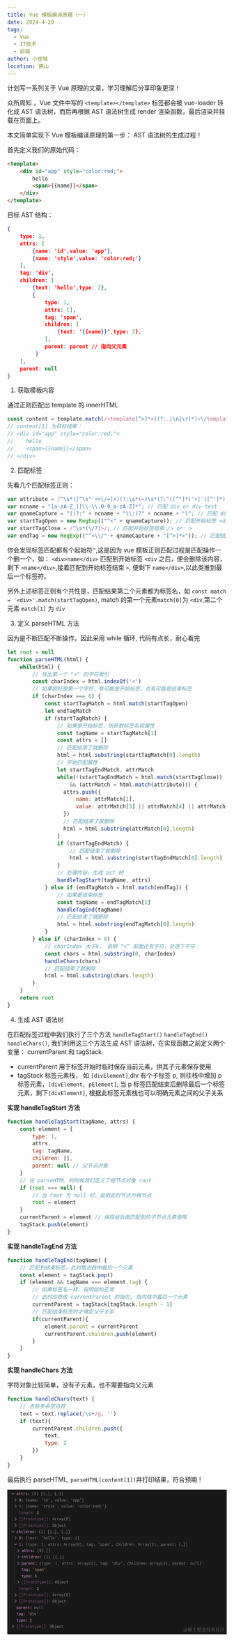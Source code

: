 ```yaml
---
title: Vue 模板编译原理（一）
date: 2024-4-20
tags: 
  - Vue
  - IT技术
  - 前端
author: 小皮咖
location: 佛山  
---
```


计划写一系列关于 Vue 原理的文章，学习理解后分享印象更深！

众所周知 ，Vue 文件中写的 `<template></template>` 标签都会被 vue-loader 转化成 AST 语法树，而后再根据 AST 语法树生成 render 渲染函数，最后渲染并挂载在页面上。

本文简单实现下 Vue 模板编译原理的第一步： AST 语法树的生成过程！


<!-- more -->

<tongji/>

首先定义我们的原始代码：
```html
<template>
    <div id="app" style="color:red;">
        hello
        <span>{{name}}</span>
    </div>
</template>
```
目标 AST 结构：
```json
{
    type: 1,
    attrs: [
        {name: 'id',value: 'app'},
        {name: 'style',value: 'color:red;'}
    ],
    tag: 'div',
    children: [
        {text: 'hello',type: 2},
        {
            type: 1,
            attrs: [],
            tag: 'span',
            children: [
                {text: '{{name}}',type: 2},
            ],
            parent: parent // 指向父元素
         }
    ],
    parent: null
}
```
1. 获取模板内容

通过正则匹配出 template 的 innerHTML

```js
const content = template.match(/<template[^>]*>((?:.|\n|\r)*)<\/template>/)
// content[1] 为目标结果：
// <div id="app" style="color:red;">
//    hello
//    <span>{{name}}</span>
// </div>
```
2. 匹配标签

先看几个匹配标签正则：
```js
var attribute = /^\s*([^\s"'<>\/=]+)(?:\s*(=)\s*(?:"([^"]*)"+|'([^']*)'+|([^\s"'=<>`]+)))?/ // 匹配属性
var ncname = "[a-zA-Z_][\\-\\.0-9_a-zA-Z]*"; // 匹配 div or div-test
var qnameCapture = "((?:" + ncname + "\\:)?" + ncname + ")"; // 匹配 div:name
var startTagOpen = new RegExp(("^<" + qnameCapture)); // 匹配开始标签 <div:name
var startTagClose = /^\s*(\/?)>/; // 匹配开始标签结束 /> or  >
var endTag = new RegExp(("^<\\/" + qnameCapture + "[^>]*>")); // 匹配结束标签 </div>
```
你会发现标签匹配都有个起始符`^`,这是因为 vue 模板正则匹配过程是匹配操作一个删一个，如：
`<div>name</div>` 匹配到开始标签 `<div` 之后，便会删除该内容，剩下 `>name</div>`,接着匹配到开始标签结束 `>`, 便剩下 `name</div>`,以此类推到最后一个标签符。

另外上述标签正则有个共性是，匹配结果第二个元素都为标签名，如 `const match = '<div>'.match(startTagOpen)`, match 的第一个元素`match[0]`为 `<div`,第二个元素 `match[1]` 为 `div`

3. 定义 parseHTML 方法

因为是不断匹配不断操作，因此采用 while 循环, 代码有点长，耐心看完

```js
let root = null
function parseHTML(html) {
    while(html) {
        // 找出第一个 "<" 的字符索引
        const charIndex = html.indexOf('<')
        // 如果刚好是第一个字符，有可能是开始标签，也有可能是结束标签
        if (charIndex === 0) {
            const startTagMatch = html.match(startTagOpen)
            let endTagMatch
            if (startTagMatch) {
                // 如果是开始标签，则获取标签名和属性
                const tagName = startTagMatch[1]
                const attrs = []
                // 匹配结束了就删除
                html = html.substring(startTagMatch[0].length)
                // 开始匹配属性
                let startTagEndMatch, attrMatch
                while(!(startTagEndMatch = html.match(startTagClose)) 
                    && (attrMatch = html.match(attribute))) {
                  attrs.push({
                      name: attrMatch[1],
                      value: attrMatch[3] || attrMatch[4] || attrMatch[5]
                  })
                  // 匹配结束了就删除
                  html = html.substring(attrMatch[0].length)
                }
                if (startTagEndMatch) {
                    // 匹配结束了就删除
                    html = html.substring(startTagEndMatch[0].length)
                }
                // 处理内容，生成 ast 树
                handleTagStart(tagName, attrs)
            } else if (endTagMatch = html.match(endTag)) {
                // 如果是结束标签
                const tagName = endTagMatch[1]
                handleTagEnd(tagName)
                // 匹配结束了就删除
                html = html.substring(endTagMatch[0].length)
            }
        } else if (charIndex > 0) {
            // charIndex 大于0， 说明 “<” 前面还有字符，处理下字符
            const chars = html.substring(0, charIndex)
            handleChars(chars)
            // 匹配结束了就删除
            html = html.substring(chars.length)
        }
    }
    return root
}
```

4. 生成 AST 语法树

在匹配标签过程中我们执行了三个方法 `handleTagStart()` `handleTagEnd()` `handleChars()`, 我们利用这三个方法生成 AST 语法树，在实现函数之前定义两个变量： currentParent 和 tagStack

- currentParent 用于标签开始时临时保存当前元素，供其子元素保存使用
- tagStack 标签元素栈， 如 `[divElement]`,div 有个子标签 p, 则往栈中增加 p 标签元素，`[divElement, pElement]`, 当 p 标签匹配结束后删除最后一个标签元素，剩下`[divElement]`, 根据此标签元素栈也可以明确元素之间的父子关系

**实现 handleTagStart 方法**
```js
function handleTagStart(tagName, attrs) {
    const element = {
        type: 1,
        attrs,
        tag: tagName,
        children: [],
        parent: null // 父节点对象
    }
    // 在 parseHTML 的时候我们定义了根节点对象 root
    if (root === null) {
        // 当 root 为 null 时，说明此时节点为根节点
        root = element
    }
    currentParent = element // 保存给后面匹配到的子节点元素使用
    tagStack.push(element)
}
```
**实现 handleTagEnd 方法**

```js
function handleTagEnd(tagName) {
    // 匹配到结束标签，此时取出栈中最后一个元素
    const element = tagStack.pop()
    if (element && tagName === element.tag) {
        // 如果标签名一样，说明结构正常
        // 此时应修改 currentParent 的指向, 指向栈中最后一个元素
        currentParent = tagStack[tagStack.length - 1]
        // 匹配结束标签时才确定父子关系
        if(currentParent){
            element.parent = currentParent
            currentParent.children.push(element)
        }
    }
}
```
**实现 handleChars 方法**

字符对象比较简单，没有子元素，也不需要指向父元素
```js
function handleChars(text) {
    // 去除多余空白符
    text = text.replace(/\s+/g, '')
    if (text){
        currentParent.children.push({
            text,
            type: 2
        })
    }
}
```

最后执行 parseHTML, `parseHTML(content[1])`并打印结果，符合预期！


![image.png](/images/vue-template-01.png)

<comment/>